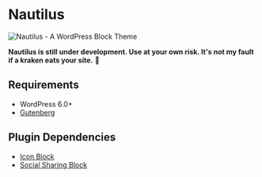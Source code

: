 # Nautilus

![Nautilus - A WordPress Block Theme](https://user-images.githubusercontent.com/4832319/161444681-94fec962-ac81-453d-a08e-8b91e84c6586.png)

**Nautilus is still under development. Use at your own risk. It's not my fault if a kraken eats your site.** 🦑

## Requirements

- WordPress 6.0+
- [Gutenberg](https://wordpress.org/plugins/gutenberg/)

## Plugin Dependencies

- [Icon Block](https://wordpress.org/plugins/icon-block/)
- [Social Sharing Block](https://wordpress.org/plugins/social-sharing-block/)